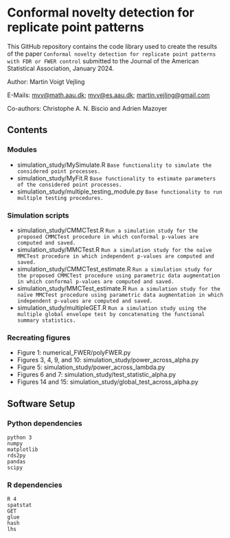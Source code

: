 # Conformal novelty detection for replicate point patterns
This GitHub repository contains the code library used to create the results of the paper `Conformal novelty detection for replicate point patterns with FDR or FWER control` submitted to the Journal of the American Statistical Association, January 2024.

Author: Martin Voigt Vejling

E-Mails: mvv@math.aau.dk;
         mvv@es.aau.dk;
         martin.vejling@gmail.com

Co-authors: Christophe A. N. Biscio and Adrien Mazoyer

## Contents
### Modules
- simulation_study/MySimulate.R `Base functionality to simulate the considered point processes.`
- simulation_study/MyFit.R `Base functionality to estimate parameters of the considered point processes.`
- simulation_study/multiple_testing_module.py `Base functionality to run multiple testing procedures.`

### Simulation scripts
- simulation_study/CMMCTest.R `Run a simulation study for the proposed CMMCTest procedure in which conformal p-values are computed and saved.`
- simulation_study/MMCTest.R `Run a simulation study for the naïve MMCTest procedure in which independent p-values are computed and saved.`
- simulation_study/CMMCTest_estimate.R `Run a simulation study for the proposed CMMCTest procedure using parametric data augmentation in which conformal p-values are computed and saved.`
- simulation_study/MMCTest_estimate.R `Run a simulation study for the naïve MMCTest procedure using parametric data augmentation in which independent p-values are computed and saved.`
- simulation_study/multipleGET.R `Run a simulation study using the multiple global envelope test by concatenating the functional summary statistics.`

### Recreating figures
- Figure 1: numerical_FWER/polyFWER.py
- Figures 3, 4, 9, and 10: simulation_study/power_across_alpha.py
- Figure 5: simulation_study/power_across_lambda.py
- Figures 6 and 7: simulation_study/test_statistic_alpha.py
- Figures 14 and 15: simulation_study/global_test_across_alpha.py

## Software Setup

### Python dependencies
```
python 3
numpy
matplotlib
rds2py
pandas
scipy
```

### R dependencies
```
R 4
spatstat
GET
glue
hash
lhs
```

